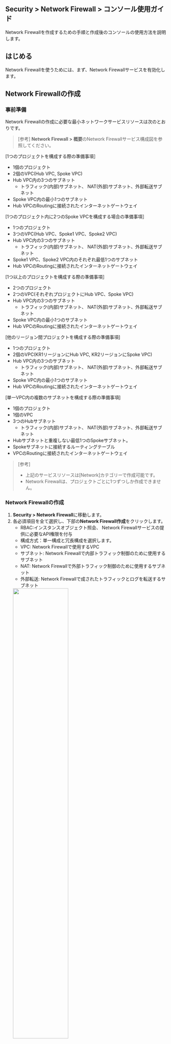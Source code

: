 ## Security > Network Firewall > コンソール使用ガイド

Network Firewallを作成するための手順と作成後のコンソールの使用方法を説明します。

## はじめる

Network Firewallを使うためには、まず、Network Firewallサービスを有効化します。

## Network Firewallの作成

### 事前準備

Network Firewallの作成に必要な最小ネットワークサービスリソースは次のとおりです。

> [参考]
> **Network Firewall > 概要**のNetwork Firewallサービス構成図を参照してください。

[1つのプロジェクトを構成する際の準備事項］

* 1個のプロジェクト
* 2個のVPC(Hub VPC, Spoke VPC)
* Hub VPC内の3つのサブネット
    * トラフィック(内部)サブネット、 NAT(外部)サブネット、外部転送サブネット
* Spoke VPC内の最小1つのサブネット
* Hub VPCのRoutingに接続されたインターネットゲートウェイ

[1つのプロジェクト内に2つのSpoke VPCを構成する場合の準備事項］ 

* 1つのプロジェクト
* 3つのVPC(Hub VPC、Spoke1 VPC、Spoke2 VPC)
* Hub VPC内の3つのサブネット
    * トラフィック(内部)サブネット、 NAT(外部)サブネット、外部転送サブネット
* Spoke1 VPC、Spoke2 VPC内のそれぞれ最低1つのサブネット
* Hub VPCのRoutingに接続されたインターネットゲートウェイ

[1つ以上のプロジェクトを構成する際の準備事項］

* 2つのプロジェクト
* 2つのVPC(それぞれプロジェクトにHub VPC、Spoke VPC)
* Hub VPC内の3つのサブネット
    * トラフィック(内部)サブネット、 NAT(外部)サブネット、外部転送サブネット
* Spoke VPC内の最小1つのサブネット
* Hub VPCのRoutingに接続されたインターネットゲートウェイ


[他のリージョン間プロジェクトを構成する際の準備事項]

* 1つのプロジェクト
* 2個のVPC(KR1リージョンにHub VPC, KR2リージョンにSpoke VPC)
* Hub VPC内の3つのサブネット
    * トラフィック(内部)サブネット、 NAT(外部)サブネット、外部転送サブネット
* Spoke VPC内の最小1つのサブネット
* Hub VPCのRoutingに接続されたインターネットゲートウェイ


[単一VPC内の複数のサブネットを構成する際の準備事項]

* 1個のプロジェクト
* 1個のVPC
* 3つのHubサブネット
    * トラフィック(内部)サブネット、 NAT(外部)サブネット、外部転送サブネット
* Hubサブネットと重複しない最低1つのSpokeサブネット。
* Spokeサブネットに接続するルーティングテーブル
* VPCのRoutingに接続されたインターネットゲートウェイ


> [参考]
>* 上記のサービスリソースは[Network]カテゴリーで作成可能です。
>* Network Firewallは、プロジェクトごとに1つずつしか作成できません。

### Network Firewallの作成

1. **Security > Network Firewall**に移動します。
2. 各必須項目を全て選択し、下部の**Network Firewall作成**をクリックします。
    * RBAC:インスタンスオブジェクト照会、 Network Firewallサービスの提供に必要なAPI権限を付与
    * 構成方式：単一構成と冗長構成を選択します。
    * VPC: Network Firewallで使用するVPC
    * サブネット: Network Firewallで内部トラフィック制御のために使用するサブネット
    * NAT: Network Firewallで外部トラフィック制御のために使用するサブネット
    * 外部転送: Network Firewallで成されたトラフィックとログを転送するサブネット
    <img src="https://kr1-api-object-storage.nhncloudservice.com/v1/AUTH_2acdfabf4efe4efc8a04c00b348110c9/cdn_origin/prod_nfw/24.09.12/create.png" height="60%" />


> [作成前の参考事項]
>* 作成されたNetwork Firewallはユーザーのプロジェクトに表示されません。 
>* サブネット、 NAT、外部転送に使用するサブネットはすべて別のサブネットを選択する必要があります。
>   * なるべくNHN Cloudコンソールで作成できる最小単位(28ビット)で作成することを推奨します。
>* Network Firewallが属するVPCのルーティングテーブルにインターネットゲートウェイが接続されている必要があります。
>* Security Groupsとは別のサービスなので、Network Firewallを使用すると、両方のサービスを許可しなければインスタンスにアクセスすることができません。
>* Network Firewallが所有しているCIDR帯域と接続が必要なCIDR帯域は重複してはいけません。
>* **Network > Network Interface**にてVirtual_IPタイプで作成されているIPはNetwork Firewallにて冗長化用途で使用中のため、削除すると通信が遮断される可能性があります。
>* 単一または冗長構成を選択してNetwork Firewallを作成した後、変更が必要な場合、**オプション** タブで構成を変更できます。ただし、アベイラビリティゾーンは変更ができないため、冗長構成の場合、アベイラビリティゾーンを分離して構成してください。

### 接続設定

> [例]
> Network Firewallが使用するVPC(Hub)は10.0.0.0/24で、Network Firewallと接続が必要なVPC(Spoke)は172.16.0.0/24の場合
1. <strong>Network > Peering Gateway</strong> に移動してピアリングを作成します。
    * ピアリングゲートウェイ接続の詳細については、 [ユーザーガイド](https://docs.nhncloud.com/ko/Network/Peering%20Gateway/ko/console-guide/)を参照してください。
<img src="https://kr1-api-object-storage.nhncloudservice.com/v1/AUTH_2acdfabf4efe4efc8a04c00b348110c9/cdn_origin/prod_nfw/23.12.19/ConnectionSettings3.png" height="65%" />
<br>
<img src="https://kr1-api-object-storage.nhncloudservice.com/v1/AUTH_2acdfabf4efe4efc8a04c00b348110c9/cdn_origin/prod_nfw/23.12.19/ConnectionSettings4.png" height="65%" />
<br>

> [参考]
> 
> Spoke VPCの位置に応じて適切なピアリングを作成します。
> * Spoke VPCが同じプロジェクトであれば、ピアリングを作成します。
> * Spoke VPCが他のプロジェクトの場合、プロジェクトピアリングを作成します。
> * Spoke VPCが異なるリージョンの場合、リージョンピアリングを作成します。

2. <strong>Network > Routing</strong> に移動してHub VPCを選択した後、下記のルーティングを設定します。
    * 対象CIDR: 172.16.0.0/24
    * ゲートウェイ:ピアリング接続後に追加されたピアリングタイプのゲートウェイ
    <img src="https://kr1-api-object-storage.nhncloudservice.com/v1/AUTH_2acdfabf4efe4efc8a04c00b348110c9/cdn_origin/prod_nfw/23.12.19/ConnectionSettings5.png" height="65%" />
<br>

3. <strong>Network > Routing</strong> に移動してSpoke VPCを選択した後、下記のルーティングを設定します。
    * 対象CIDR: 0.0.0.0/0
    * ゲートウェイ：ピアリング接続後に追加したピアリングタイプのゲートウェイ
    <img src="https://kr1-api-object-storage.nhncloudservice.com/v1/AUTH_2acdfabf4efe4efc8a04c00b348110c9/cdn_origin/prod_nfw/23.12.19/ConnectionSettings6.png" height="65%" />
<br>

5. <strong>Network > Peering Gateway</strong> に移動してルーティングを設定します。
    * 作成されたピアリングを選択して**ルート** タブに移動します。
    * **ピア**または**ローカルルートの変更**ボタンを押して、以下のようにルーティングを設定します。
        * 対象CIDR: 0.0.0.0/0
        * ゲートウェイ: NetworkFirewall\_INF\_TRAFFIC\_VIP
        <img src="https://kr1-api-object-storage.nhncloudservice.com/v1/AUTH_2acdfabf4efe4efc8a04c00b348110c9/cdn_origin/prod_nfw/23.12.19/ConnectionSettings7.png" height="65%" />
<br>
<img src="https://kr1-api-object-storage.nhncloudservice.com/v1/AUTH_2acdfabf4efe4efc8a04c00b348110c9/cdn_origin/prod_nfw/23.12.19/ConnectionSettings8.png" height="50%" />

上記のルーティング設定が完了すると、Spoke VPCにあるインスタンスがNetwork Firewallを経由して公認通信をすることができます。 (<strong>Network Firewall > NAT</strong> タブでNATを追加する必要があります)

<br>

**Spoke VPCのサブネットが2つ以上あり、Network Firewallを介してサブネット間のトラフィック制御が必要な場合、**以下のルーティングを追加します。

> [例]
> Spoke VPC(172.16.0.0/24)のサブネットが172.16.0.0/25と172.16.0.128/25の場合

* <strong>Network > Routing</strong> に移動して Spoke VPCを選択した後、下記の2つのルーティングを追加します。
    * 対象CIDR: 172.16.0.0/25と172.16.0.128/25
    * ゲートウェイ:ピアリング接続後に追加されたピアリングタイプのゲートウェイ
    <img src="https://kr1-api-object-storage.nhncloudservice.com/v1/AUTH_2acdfabf4efe4efc8a04c00b348110c9/cdn_origin/prod_nfw/23.12.19/ConnectionSettings9.png" height="65%" />
<br>
<img src="https://kr1-api-object-storage.nhncloudservice.com/v1/AUTH_2acdfabf4efe4efc8a04c00b348110c9/cdn_origin/prod_nfw/23.12.19/ConnectionSettings10.png" height="65%" />
上記のルーティング設定が完了したら、Spoke VPC内にあるサブネット間のNetwork Firewallを経由してプライベート通信をすることができます。 (<strong>Network Firewall > Policy</strong> タブでポリシーを追加する必要があります)

<br>

**Spoke VPCが2つ以上**ある場合は、以下のルーティングを追加します。

> [例]
> Spoke VPC1(172.16.0.0/24)とSpoke VPC2(192.168.0.0/24)の場合
* <strong>Network > Routing</strong> に移動してHub VPCを選択した後、下記の2つのルーティングを追加します。
    * Spoke VPC 1
        * 対象CIDR: 172.16.0.0/24
        * ゲートウェイ: Hub VPCとSpoke VPC1の間に追加されたピアリングタイプのゲートウェイ
    * Spoke VPC 2
        * 対象CIDR: 192.168.0.0/24
        * ゲートウェイ: Hub VPCとSpokr VPC2の間に追加されたピアリングタイプのゲートウェイ
        <img src="https://kr1-api-object-storage.nhncloudservice.com/v1/AUTH_2acdfabf4efe4efc8a04c00b348110c9/cdn_origin/prod_nfw/23.12.19/ConnectionSettings11.png" height="65%" />


> [参考]
> **接続設定**の**4**のようにSpoke VPC2-Hub間のVPCピアリングにもルートの追加設定が必要です。

<br>

**同じVPCでSpokeサブネットを構成する場合、**新しいルーティングテーブルを作成してサブネットを接続し、ルートを追加します。
* **Network > Routing**でルーティングテーブルを作成し、ルートを追加します。
<img src="https://kr1-api-object-storage.nhncloudservice.com/v1/AUTH_2acdfabf4efe4efc8a04c00b348110c9/cdn_origin/prod_nfw/24.11.07/routetable_create.png" height="65%" />
<img src="https://kr1-api-object-storage.nhncloudservice.com/v1/AUTH_2acdfabf4efe4efc8a04c00b348110c9/cdn_origin/prod_nfw/24.11.07/route_create.png" height="65%" />

<br>

* **Network > Subnet**でNetwork Firewallと重ならないSpokeサブネットを新規作成し、ルーティングテーブルを接続します。
<img src="https://kr1-api-object-storage.nhncloudservice.com/v1/AUTH_2acdfabf4efe4efc8a04c00b348110c9/cdn_origin/prod_nfw/24.11.07/subnet_create.png" height="65%" />
<img src="https://kr1-api-object-storage.nhncloudservice.com/v1/AUTH_2acdfabf4efe4efc8a04c00b348110c9/cdn_origin/prod_nfw/24.11.07/routetable_connect.png" height="65%" />

上記のルーティング設定が完了すると、異なるSpoke VPC間のNetwork Firewallを経由してプライベート通信を行うことができます。 (<strong>Network Firewall > ポリシー</strong>タブでポリシーの追加が必要)
Network Firewallサービス構成図を参考にして、お客様の環境に合わせて接続を設定してください。


***

## インスタンス接続
Network Firewallを作成し、接続設定を全て完了した後、Network Firewallを経由してインスタンスに接続できます。

例えば、1つのプロジェクト内の2つのSpoke VPCで3つのサブネットを構成し、外部からWebファイアウォール接続が必要な場合、下記のようにNAT、ACLを設定します。

<img src="https://kr1-api-object-storage.nhncloudservice.com/v1/AUTH_2acdfabf4efe4efc8a04c00b348110c9/cdn_origin/prod_nfw/24.09.12/instance-access
.png" height="65%" />

> [設定方法]
> * **Network Firewall > NAT** タブに移動
> * **追加**ボタンをクリックし、NATを設定
>   * 設定前に**オブジェクト**タブで目的地IPオブジェクトを作成し、余分なFloating IPが必要 
> <img src="https://kr1-api-object-storage.nhncloudservice.com/v1/AUTH_2acdfabf4efe4efc8a04c00b348110c9/cdn_origin/prod_nfw/24.09.12/nat-add.png" height="65%" />
> * **Network Firewall > ポリシー > ACL** タブで必要なACLを許可
> <img src="https://kr1-api-object-storage.nhncloudservice.com/v1/AUTH_2acdfabf4efe4efc8a04c00b348110c9/cdn_origin/prod_nfw/24.09.12/access_acl.png" height="65%" />  
上記のように設定後、送信元IPをセキュリティグループで許可すると、インスタンスに接続可能です。

***

## ポリシー
Network Firewallを作成すると、**ポリシー**タブに移動します。

![policy-default.PNG](https://kr1-api-object-storage.nhncloudservice.com/v1/AUTH_2acdfabf4efe4efc8a04c00b348110c9/cdn_origin/prod_nfw/24.09.12/policy-default.png)

> [参考]

> * default-denyは必須ポリシーであり、修正または削除できません。
> * default-denyポリシーでブロックされたログは、**オプション**タブの**基本ブロックポリシーログ設定**を**使用**に変更した後、**ログ**タブで確認できます。

## ACL
**ACL**タブでは、Network Firewallと接続されたVPC間のトラフィックとインバウンド/アウトバウンドトラフィックを制御できます。
<br/>

### 追加

* 出発地、目的地、宛先ポートを基にポリシーを追加できます。
    * すでに作成されたオブジェクトを通じて出発地、目的地、宛先ポートを選択します。
* ポリシーの状態(有効/無効)と動作(許可/ブロック)、スケジュールを設定し、ポリシーごとのロギングの有無などのオプションを設定してポリシーを追加できます。
* スケジュール機能は、ポリシーの状態を有効にした後に動作します(ポリシーが無効になっている場合、スケジュール機能は適用されません)。

![acl_add.PNG](https://kr1-api-object-storage.nhncloudservice.com/v1/AUTH_2acdfabf4efe4efc8a04c00b348110c9/cdn_origin/prod_nfw/24.05.27/acl_add.png)

### コピー

* **コピー**をクリックしてポリシーをコピーできます。
    * コピーされたポリシーは無効になります。


![acl_copy.PNG](https://kr1-api-object-storage.nhncloudservice.com/v1/AUTH_2acdfabf4efe4efc8a04c00b348110c9/cdn_origin/prod_nfw/23.09.07/acl_copy_1.png)


### 修正

* **修正**をクリックしてポリシーを修正できます。


### 移動

* **移動**をクリックしてポリシーを移動できます。
    * default-denyポリシーの下には移動できません。

![acl_move.PNG](https://kr1-api-object-storage.nhncloudservice.com/v1/AUTH_2acdfabf4efe4efc8a04c00b348110c9/cdn_origin/prod_nfw/23.09.07/acl_move_1.png)

### 削除

* **削除**をクリックしてポリシーを削除できます。

>[注意]
>一度削除したポリシーは復元することができず、 default-denyポリシーは削除できません。

### ポリシーの一括ダウンロード

* ポリシータブに作成されているポリシー全体を一度にダウンロードできます。

### ポリシーの一括登録

* ダウンロードしたテンプレートを使って、ポリシーを一括で登録できます。

![acl_batch.PNG](https://kr1-api-object-storage.nhncloudservice.com/v1/AUTH_2acdfabf4efe4efc8a04c00b348110c9/cdn_origin/prod_nfw/23.09.07/acl_batch_1.png)


## ルート

**ルート**タブでは、Network Firewallを経由する通信の経路を指定できます。

![policy-route.PNG](https://kr1-api-object-storage.nhncloudservice.com/v1/AUTH_2acdfabf4efe4efc8a04c00b348110c9/cdn_origin/prod_nfw/24.09.12/policy-route.png)

> [参考]
> * Network FirewallのデフォルトゲートウェイはNATイーサネットであり、修正または削除できません。
> * ルートの設定が変更された場合、通信に問題が発生する可能性があるため、注意して設定してください。 
### 追加

* **追加**をクリックしてイーサネットを選択し、目的地とゲートウェイを入力します。
    * 目的地：サブネット形式で入力
    * イーサネット：NAT、TRAFFIC、VPN(IPSec VPN機能使用時)の中から選択
    * ゲートウェイ：ホスト形式で入力

> [参考]
> * イーサネットをVPNとして選択した場合、ゲートウェイは指定する必要はありません。
> * IPSec VPNと連動したプライベートIP帯域に対するルート設定は、必ずイーサネットをVPNとして設定してください。
> * 目的地サブネットを入力する際、以下のような有効性メッセージが表示される場合は、サブネット範囲を事前に確認し、サブネットの開始IPで入力してください。
>   * [例]
>       * 192.168.199.0/21 (X) → 192.168.192.0/21 (O)
>       * 172.16.100.0/20 (X) → 172.16.96.0/20 (O)
>       * 10.10.10.130/25 (X) → 10.10.10.128/25 (O)
> 
> ![route_add.PNG](https://kr1-api-object-storage.nhncloudservice.com/v1/AUTH_2acdfabf4efe4efc8a04c00b348110c9/cdn_origin/prod_nfw/24.09.12/route_add.png)
### 修正

* **修正**をクリックしてルートを修正できます。

### 削除

* **削除**をクリックしてルートを削除できます。

***

## オブジェクト

**オブジェクト**タブでは、ポリシーを作成する時に使用するIP、ポートを作成して管理します。

### 追加

* 必須項目を入力してオブジェクトを作成します。
    * オブジェクトはIP、ポートの2つの形で追加できます。

> [参考]
> グループオブジェクトを作成する場合、グループオブジェクトは追加できません(単一または範囲オブジェクトのみ選択して追加可能)。

### 修正

* **修正**をクリックしてオブジェクトを修正できます。
    * タイプは修正ができません。

### 削除

* **削除**をクリックしてオブジェクトを削除できます。

    * 自動的にNetwork Firewallで生成されたオブジェクトは修正や削除ができません。

>[注意]
>ポリシーで使用中のオブジェクトは削除後、ALLオブジェクトに変更されます。

### インスタンスオブジェクトの追加
* Network Firewallが作成されたプロジェクト内にあるインスタンスを活用して、オブジェクトを追加できます。

> [参考]
> * インスタンスに関係なく、単にインスタンスの名前とプライベートIPアドレスだけを参考にしてオブジェクトを作成します。作成したオブジェクトは**オブジェクト**タブで管理します。


### オブジェクトの一括ダウンロード

* **オブジェクト**タブに作成されているIPとポートオブジェクト全体をそれぞれ一度にダウンロードできます。

## NAT

**NAT**(ネットワークアドレス変換)タブでは、外部から接続するインスタンスと専用に使用するグローバルIPを選択して接続します。

>[参考]
> * NATは目的地ベースおよび1:1方式のみ提供します。
> * ポートベースのNATは提供しません。
> * NATを作成した後、**ポリシー**タブに許可ポリシーを追加すると公認通信が可能です。
> * NAT削除後、使用しないNAT前のグローバルIPは**Network - Floating**で直接削除してください。

### 追加

* **追加**をクリックしてNATを作成します。
    * NAT前のグローバルIPは**Network > Floating IP**であらかじめ作成したIPのいずれかを選択します。  
    * NAT後、プライベートIPで選択するオブジェクトは、**オブジェクト**タブであらかじめ作成しておく必要があり、**追加**をクリックして追加できます。

![nat_add.PNG](https://kr1-api-object-storage.nhncloudservice.com/v1/AUTH_2acdfabf4efe4efc8a04c00b348110c9/cdn_origin/prod_nfw/24.04.05/nat_add_2.png)

>[参考]
> インスタンスへの接続は、NATを追加しながら設定したNAT前のグローバルIPで行うことができます。 (インスタンスに直接Floating IPを接続する必要はありません)

### 修正

* **修正**をクリックして作成されたNATを修正します。
    * 修正はグローバルIPとプライベートIPの両方を修正できます。

### 削除

* **削除**をクリックして作成されたNATを削除します。

## VPN

**VPN**タブでは、サイト間の暗号化されたトンネルを通じて安全なプライベート通信をサポートします。

### ゲートウェイ作成

* **ゲートウェイの作成**をクリックして、ピアVPN機器と接続するためのゲートウェイを作成します。

![gw_add.PNG](https://kr1-api-object-storage.nhncloudservice.com/v1/AUTH_2acdfabf4efe4efc8a04c00b348110c9/cdn_origin/prod_nfw/24.05.27/gw_add.png)

> [参考]
> * VPCとサブネットは修正できません。
> * ゲートウェイは最大10個まで作成可能です。
### ゲートウェイの修正

* **修正**ボタンをクリックしてゲートウェイを修正します。

### ゲートウェイの削除

* **削除**ボタンをクリックしてゲートウェイを削除します。
    * ゲートウェイに接続されたトンネルがある場合、削除されません。

### Floating IP接続

* ピア機器との接続に必要なFloating IPを設定します。
    * Floating IPは **Network > Floating IP**に作成されたリストのうち、未使用中の項目が表示されます。

![fip.PNG](https://kr1-api-object-storage.nhncloudservice.com/v1/AUTH_2acdfabf4efe4efc8a04c00b348110c9/cdn_origin/prod_nfw/24.05.27/fip.png)

### トンネル作成

* ピア機器と接続するトンネルを作成します。

![tunnel_add.PNG](https://kr1-api-object-storage.nhncloudservice.com/v1/AUTH_2acdfabf4efe4efc8a04c00b348110c9/cdn_origin/prod_nfw/24.05.27/tunnel_add.png)

* トンネル設定
    * ゲートウェイ：ゲートウェイタブで作成されたゲートウェイが表示され、トンネルと接続するゲートウェイを選択します。
        * 作成されたゲートウェイがない場合は、表示されません。
    * ピアIPアドレス：接続するピアVPN機器のIPアドレスを入力します。
    * IKEバージョン：ピアVPN機器と同じバージョンに設定します。
        * IKEバージョン1はMain Modeのみサポートされます。
    * Pre-Shared Key：ピアVPN機器と同じキー値を入力します。
    * DPD(dead peer detection)： 10秒単位で合計5回の再送信を試行し、無効を選択した場合、ピアVPN機器のDPDリクエストに対するレスポンスのみをサポートします。
    * NAT-Traversal：トンネル作成時に発生するパケットの削除を防止するための機能で、一般的にピアVPN装置がグローバルIPの場合、使用に設定します。
* Phase 1/2設定
    * IPSec VPN トンネルを作成するために必要な設定情報を入力します。

 > [設定時の注意事項］
 > * 全ての設定はピアVPN機器と同じように設定します。
 > * ローカルIDはピアVPN機器の設定方式によって選択的に設定します。
 > * Phase 2の追加は最大3つまで可能です。
 > * ローカルプライベートIPとピアプライベートIPは互いに重複しないようにしてください。 この範囲には、VPCピアリングを含むNetwork Firewallと接続するすべてのプライベート帯域が含まれます。
  > 下記のCIDRは、ローカルプライベートIPとピアプライベートIPに追加することができず、追加する場合、Network Firewallを経由する通信に問題がある可能性があります。
 >   * 10.0.0.0/8
 >   * 172.16.0.0/12
 >   * 192.168.0.0/16

### トンネル接続

* トンネルは接続待機状態で作成され、**接続**をクリックして作成されたトンネルとピアVPN機器を接続します。

> [参考]
> * **状態**列で色別にトンネルの状態を確認できます。
 >   * 緑：ピアVPN機器と正常に接続している状態です。
 >   * 赤：設定値または通信状態などの問題でピアVPN機器間の接続に失敗した状態。
 >   * 灰色: 接続待機状態(新しく作成されたトンネル)
> * トンネル作成が完了した後、ピア機器の種類と設定により、**接続**をクリックしなくても接続できる場合があります。

### トンネル修正

* **修正**ボタンをクリックしてトンネルを修正します。
    * 設定値のうち、ゲートウェイを除くすべての値を修正することができ、修正する場合、ピアVPN機器も同じ値に修正する必要があります。

### トンネル停止

* **停止**ボタンをクリックしてトンネルを停止します。
    * 停止する場合、ピアVPN機器を介したプライベート通信が中断されます。

### トンネル削除

* **削除**ボタンをクリックしてトンネルを削除します。

### イベント

* ピアVPN機器とのトンネル接続時に発生するイベントログを検索できます。

> [参考]
> * イベントでは、トンネルに関するイベントログのみを検索できます。
> * VPN トンネルを介した通信ログまたはトンネル作成と削除などの監査ログは、**ログ**タブでご確認ください。

## ログ

**ログ**タブでは、Network Firewallで作成されたログを検索できます。

### 検索

* トラフィック: Network Firewallを経由する際に、許可またはブロックポリシーによって作成されたトラフィックログを検索します。
    * 照会は1か月単位で最大3か月までの過去のデータのみ検索可能です。
        * 最大保存ログ数は800万個であり、トラフィックの量によって保存されるログの量が変わるため、過去のデータが照会されない場合があります。
    * 別のデータ保存が必要な場合は、**オプション**タブの**ログリモート送信設定**を参照してください。

* Audit:ポリシーの作成および削除など、Network Firewallの変更事項に関するログを検索
    * 照会は最大1か月単位で検索可能で、組織サービスであるCloudTrailでも検索できます。

### Excelダウンロード

* **Excelダウンロード**をクリックしてトラフィックとAuditログの検索結果をダウンロードできます。
    * トラフィックログの最大ダウンロード数は30万件です。

## モニター

**モニター**タブではNetwork Firewallの状態をリアルタイムで確認できます。
検索は最大24時間(1日)以内でのみ可能です。

### 検索

* セッション:現在Network Firewallを介して使用するセッションの数量
* ネットワーク使用量:現在Network Firewallを経由するインバウンド/アウトバウンドトラフィック

## オプション

**オプション**タブではNetwork Firewall運営に必要なオプションを設定できます。

### ログ設定

* 基本ブロックポリシーログ設定: Network Firewall作成後に必ず作成される基本ブロックポリシーログを保存するかどうかを選択します。
    * 使用を選択すると、基本ブロックポリシーで作成されたログはトラフィックログから検索できます。
* ログ遠隔転送設定:遠隔地にトラフィックログを保存できるオプションを選択します。
    * Syslog:最大2つの遠隔地アドレスにログを保存
        * 2つの遠隔地は 個別に設定可能(IPアドレス、プロトコル、ポート番号)
    * Object Storage: NHN Cloudで提供するObject Storageサービスでログを転送
    <img src="https://kr1-api-object-storage.nhncloudservice.com/v1/AUTH_2acdfabf4efe4efc8a04c00b348110c9/cdn_origin/prod_nfw/24.11.07/OBS_5.png" height="65%" />
        * アクセスキー / 秘密鍵: Object StorageサービスでS3 API認証情報を登録する際に確認可能なアクセスキー情報を入力
        * バケット名: Object Storageサービスで作成したコンテナ名を入力
        * エンドポイント:リージョン別のエンドポイントを確認した後、位置に合わせてエンドポイントを入力
        * リージョン:リージョン別の名前を確認した後、リージョンの位置に合わせて名前を入力
    * Log & Crash Search: NHN Cloudで提供するLog & Crash Searchサービスでログを転送
    <img src="https://kr1-api-object-storage.nhncloudservice.com/v1/AUTH_2acdfabf4efe4efc8a04c00b348110c9/cdn_origin/prod_nfw/24.11.07/LNCS_2.png" height="65%" />
        * AppKey: Log & Crash Searchサービスを有効にした後、作成されたAppKeyを入力

> [参考]
> * Object Storage設定時、[ユーザーガイド](https://docs.nhncloud.com/ko/Storage/Object%20Storage/ko/s3-api-guide/#aws-sdk)を参考にして入力してください。
> * Log & Crash Searchサービスを使用すると、ログアラーム設定機能を活用して異常行為を検出できます。
例えば、Network Firewallに特定の目的地に向かうSSH通信に対するACLブロックポリシーを追加した後、そのポリシーで発生するログに対するアラーム条件を設定します。 (例：1分間、SSH接続試行ログが20回以上発生)
ユーザーが設定した条件を満たした場合、アラームを受信できます。

<br>

### 一般設定

* MTU(maximum transmission unit)サイズ設定: Network Firewallに連結されたイーサネットのMTUサイズを設定します。
    * トラフィック: NHN Cloud内部通信に使用するイーサネット(ピアリング通信を含む)
    * NAT:外部通信に使用するイーサネット

> [参考] 
> トラフィック、 NATイーサネットの基本MTUサイズは1450Byteです。

<br>

* Network Firewall構成：単一または冗長化でNetwork Firewallの構成方法を設定できます。

> [参考]
> * 構成方法を変更する場合、数分程度の時間がかかり、設定変更が完了するまでサービスに影響を及ぼす可能性があります。
> * ポリシー、NATなどNetwork Firewallの変更作業は、構成方法の変更が完了した後に行うことを推奨します。
* Network Firewallの削除：運用中のNetwork Firewallを削除できます。
    * Network Firewallは韓国(パンギョ)リージョンと韓国(ピョンチョン)リージョンでそれぞれ削除できます。

> [削除時の注意事項]
> * 運営中のNetwork Firewallを削除する場合、Network Firewallと接続されている他のサービスを考慮して実行してください。     

<br>

## サービスの無効化

**プロジェクト管理 > 利用中中のサービス**でNetwork Firewallサービスを無効にできます。

> [参考]
> * Network Firewallサービスの無効化は、韓国(パンギョ)リージョンと韓国(ピョンチョン)リージョンの両方に適用されます。
> 例えば、Network Firewallサービスを同じプロジェクトの韓国(パンギョ)リージョンと韓国(ピョンチョン)リージョンの両方で有効にした場合、2つのリージョンのうち1つのNetwork Firewallサービスだけを無効にすることはできません。
> * 無効化するには、韓国(パンギョ)リージョンと韓国(ピョンチョン)リージョでそれぞれNetwork Firewallを削除してください。

